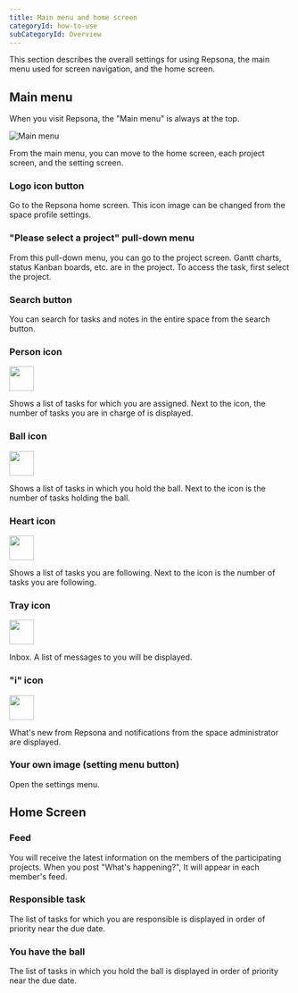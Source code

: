 ```yaml
---
title: Main menu and home screen
categoryId: how-to-use
subCategoryId: Overview
---
```


This section describes the overall settings for using Repsona, the main menu used for screen navigation, and the home screen.

## Main menu

When you visit Repsona, the "Main menu" is always at the top.

![Main menu](/images/help/main-menu.en.png)

From the main menu, you can move to the home screen, each project screen, and the setting screen.

### Logo icon button

Go to the Repsona home screen. This icon image can be changed from the space profile settings.

### "Please select a project" pull-down menu

From this pull-down menu, you can go to the project screen. Gantt charts, status Kanban boards, etc. are in the project. To access the task, first select the project.

### Search button

You can search for tasks and notes in the entire space from the search button.

### Person icon

<img src="/images/help/main-menu-resp.png" width="44">

Shows a list of tasks for which you are assigned. Next to the icon, the number of tasks you are in charge of is displayed.

### Ball icon

<img src="/images/help/main-menu-ball.png" width="44">

Shows a list of tasks in which you hold the ball. Next to the icon is the number of tasks holding the ball.

### Heart icon

<img src="/images/help/main-menu-follow.png" width="44">

Shows a list of tasks you are following. Next to the icon is the number of tasks you are following.

### Tray icon

<img src="/images/help/main-menu-tray.png" width="44">

Inbox. A list of messages to you will be displayed.

### "i" icon

<img src="/images/help/main-menu-info.png" width="44">

What's new from Repsona and notifications from the space administrator are displayed.

### Your own image (setting menu button)

Open the settings menu.

## Home Screen

### Feed

You will receive the latest information on the members of the participating projects. When you post "What's happening?", It will appear in each member's feed.

### Responsible task

The list of tasks for which you are responsible is displayed in order of priority near the due date.

### You have the ball

The list of tasks in which you hold the ball is displayed in order of priority near the due date.
